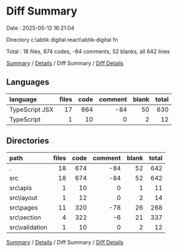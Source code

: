 # Diff Summary

Date : 2025-05-12 16:21:04

Directory c:\\abtik digital react\\abtik-digital fn

Total : 18 files,  674 codes, -84 comments, 52 blanks, all 642 lines

[Summary](results.md) / [Details](details.md) / Diff Summary / [Diff Details](diff-details.md)

## Languages
| language | files | code | comment | blank | total |
| :--- | ---: | ---: | ---: | ---: | ---: |
| TypeScript JSX | 17 | 664 | -84 | 50 | 630 |
| TypeScript | 1 | 10 | 0 | 2 | 12 |

## Directories
| path | files | code | comment | blank | total |
| :--- | ---: | ---: | ---: | ---: | ---: |
| . | 18 | 674 | -84 | 52 | 642 |
| src | 18 | 674 | -84 | 52 | 642 |
| src\\apis | 1 | 10 | 0 | 1 | 11 |
| src\\layout | 1 | 12 | 0 | 2 | 14 |
| src\\pages | 11 | 320 | -78 | 26 | 268 |
| src\\section | 4 | 322 | -6 | 21 | 337 |
| src\\validation | 1 | 10 | 0 | 2 | 12 |

[Summary](results.md) / [Details](details.md) / Diff Summary / [Diff Details](diff-details.md)
